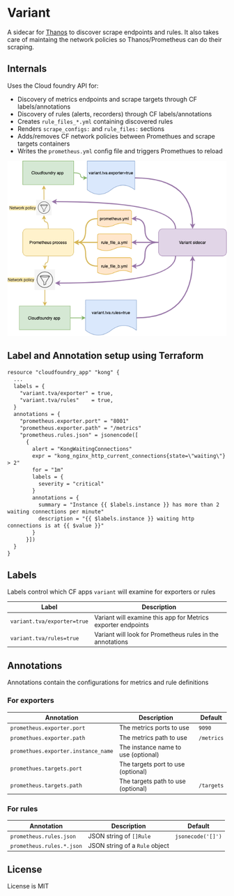 # Variant
A sidecar for [Thanos](https://github.com/philips-labs/terraform-cloudfoundry-thanos) to discover scrape endpoints and rules.
It also takes care of maintaing the network policies so Thanos/Prometheus can do their scraping. 

## Internals
Uses the Cloud foundry API for:
- Discovery of metrics endpoints and scrape targets through CF labels/annotations
- Discovery of rules (alerts, recorders) through CF labels/annotations
- Creates `rule_files_*.yml` containing discovered rules
- Renders `scrape_configs:` and `rule_files:` sections
- Adds/removes CF network policies between Promethues and scrape targets containers
- Writes the `prometheus.yml` config file and triggers Promethues to reload

![variant](resources/variant.png)

## Label and Annotation setup using Terraform

```hcl
resource "cloudfoundry_app" "kong" {
  ...
  labels = {
    "variant.tva/exporter" = true,
    "variant.tva/rules"    = true,
  }
  annotations = {
    "prometheus.exporter.port" = "8001"
    "prometheus.exporter.path" = "/metrics"
    "prometheus.rules.json" = jsonencode([
      {
        alert = "KongWaitingConnections"
        expr = "kong_nginx_http_current_connections{state=\"waiting\"} > 2"
        for = "1m"
        labels = {
          severity = "critical"
        }
        annotations = {
          summary = "Instance {{ $labels.instance }} has more than 2 waiting connections per minute"
          description = "{{ $labels.instance }} waiting http connections is at {{ $value }}"
        }
      }])
  }
}
```

## Labels
Labels control which CF apps `variant` will examine for exporters or rules

| Label | Description |
|-------|-------------|
| `variant.tva/exporter=true` | Variant will examine this app for Metrics exporter endpoints |
| `variant.tva/rules=true` | Variant will look for Prometheus rules in the annotations |

## Annotations
Annotations contain the configurations for metrics and rule definitions

### For exporters

| Annotation | Description | Default       |
|------------|-------------|---------------|
| `prometheus.exporter.port` | The metrics ports to use | `9090` |
| `promethues.exporter.path` | The metrics path to use | `/metrics` |
| `promethues.exporter.instance_name` | The instance name to use (optional) | |
| `promethues.targets.port` | The targets port to use (optional) | |
| `prometheus.targets.path` | The targets path to use (optional) | `/targets` |

### For rules

| Annotation | Description | Default       |
|------------|-------------|---------------|
| `prometheus.rules.json` | JSON string of `[]Rule` | `jsonecode('[]')`
| `prometheus.rules.*.json` | JSON string of a `Rule` object |  |

## License
License is MIT

